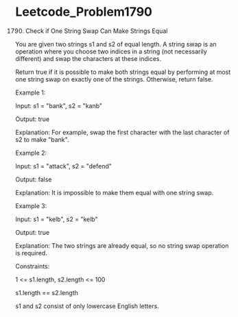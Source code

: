 # Leetcode_Problem1790




1790. Check if One String Swap Can Make Strings Equal


You are given two strings s1 and s2 of equal length. A string swap is an operation where you choose two indices in a string (not necessarily different) and swap the characters at these indices.



Return true if it is possible to make both strings equal by performing at most one string swap on exactly one of the strings. Otherwise, return false.

 

Example 1:


Input: s1 = "bank", s2 = "kanb"



Output: true




Explanation: For example, swap the first character with the last character of s2 to make "bank".




Example 2:




Input: s1 = "attack", s2 = "defend"




Output: false




Explanation: It is impossible to make them equal with one string swap.




Example 3:




Input: s1 = "kelb", s2 = "kelb"




Output: true




Explanation: The two strings are already equal, so no string swap operation is required.

 





Constraints:






1 <= s1.length, s2.length <= 100




s1.length == s2.length





s1 and s2 consist of only lowercase English letters.
